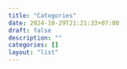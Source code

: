 ```yaml
---
title: "Categories"
date: 2024-10-29T21:21:33+07:00
draft: false 
description: ""
categories: []
layout: "list"
---
```

